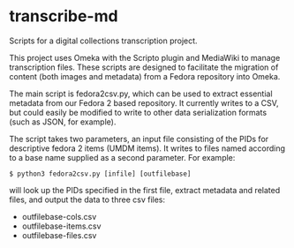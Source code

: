 # transcribe-md
Scripts for a digital collections transcription project.

This project uses Omeka with the Scripto plugin and MediaWiki to manage transcription files.  These scripts are designed to facilitate the migration of content (both images and metadata) from a Fedora repository into Omeka.

The main script is fedora2csv.py, which can be used to extract essential metadata from our Fedora 2 based repository.  It currently writes to a CSV, but could easily be modified to write to other data serialization formats (such as JSON, for example).

The script takes two parameters, an input file consisting of the PIDs for descriptive fedora 2 items (UMDM items).  It writes to files named according to a base name supplied as a second parameter.  For example:

  `$ python3 fedora2csv.py [infile] [outfilebase]`
  
will look up the PIDs specified in the first file, extract metadata and related files, and output the data to three csv files:
  * outfilebase-cols.csv
  * outfilebase-items.csv
  * outfilebase-files.csv
